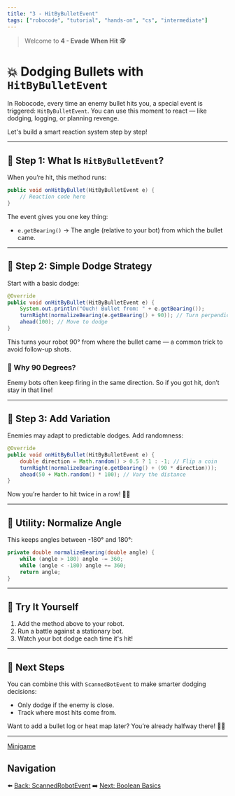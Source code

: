```yaml
---
title: "3 - HitByBulletEvent"
tags: ["robocode", "tutorial", "hands-on", "cs", "intermediate"]
---
```


> Welcome to **4 - Evade When Hit** 🕵️

# 💥 Dodging Bullets with `HitByBulletEvent`

In Robocode, every time an enemy bullet hits you, a special event is triggered: `HitByBulletEvent`. You can use this moment to react — like dodging, logging, or planning revenge.

Let's build a smart reaction system step by step!

---

## 🧠 Step 1: What Is `HitByBulletEvent`?

When you’re hit, this method runs:

```java
public void onHitByBullet(HitByBulletEvent e) {
    // Reaction code here
}
```

The event gives you one key thing:

* `e.getBearing()` → The angle (relative to your bot) from which the bullet came.

---

## 🛞 Step 2: Simple Dodge Strategy

Start with a basic dodge:

```java
@Override
public void onHitByBullet(HitByBulletEvent e) {
    System.out.println("Ouch! Bullet from: " + e.getBearing());
    turnRight(normalizeBearing(e.getBearing() + 90)); // Turn perpendicular to the bullet
    ahead(100); // Move to dodge
}
```

This turns your robot 90° from where the bullet came — a common trick to avoid follow-up shots.

### 🎯 Why 90 Degrees?

Enemy bots often keep firing in the same direction. So if you got hit, don’t stay in that line!

---

## 🔁 Step 3: Add Variation

Enemies may adapt to predictable dodges. Add randomness:

```java
@Override
public void onHitByBullet(HitByBulletEvent e) {
    double direction = Math.random() > 0.5 ? 1 : -1; // Flip a coin
    turnRight(normalizeBearing(e.getBearing() + (90 * direction)));
    ahead(50 + Math.random() * 100); // Vary the distance
}
```

Now you’re harder to hit twice in a row! 🤖💨

---

## 🧰 Utility: Normalize Angle

This keeps angles between -180° and 180°:

```java
private double normalizeBearing(double angle) {
    while (angle > 180) angle -= 360;
    while (angle < -180) angle += 360;
    return angle;
}
```

---

## 🧪 Try It Yourself

1. Add the method above to your robot.
2. Run a battle against a stationary bot.
3. Watch your bot dodge each time it's hit!

---

## 🧭 Next Steps

You can combine this with `ScannedBotEvent` to make smarter dodging decisions:

* Only dodge if the enemy is close.
* Track where most hits come from.

Want to add a bullet log or heat map later? You’re already halfway there! 🧠✨

---

[Minigame](/robocode/Day-4/04-minigame)

## Navigation

⬅️ [Back: ScannedRobotEvent](/robocode/Day-4/01_scanned_robot_event)
➡️ [Next: Boolean Basics](/robocode/Day-5/00_boolean_basics)
